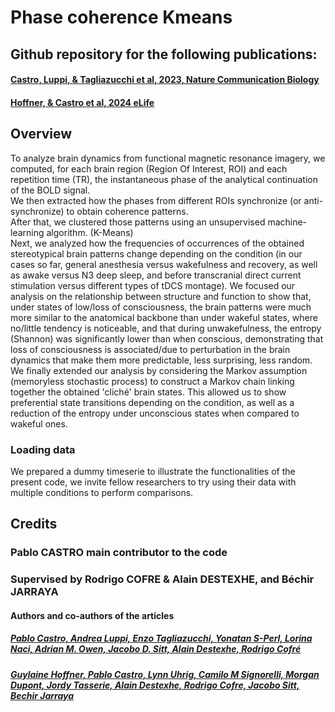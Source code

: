 # Phase coherence Kmeans
## Github repository for the following publications:
#### [Castro, Luppi, & Tagliazucchi et al, 2023, Nature Communication Biology](https://www.nature.com/articles/s42003-024-06858-3)
#### [Hoffner, & Castro et al, 2024 eLife](https://doi.org/10.7554/eLife.101688.2)


## Overview
To analyze brain dynamics from functional magnetic resonance imagery, we computed, for each brain region (Region Of Interest, ROI) and each repetition time (TR), the instantaneous phase of the analytical continuation of the BOLD signal.  
We then extracted how the phases from different ROIs synchronize (or anti-synchronize) to obtain coherence patterns.  
After that, we clustered those patterns using an unsupervised machine-learning algorithm. (K-Means)  
Next, we analyzed how the frequencies of occurrences of the obtained stereotypical brain patterns change depending on the condition (in our cases so far, general anesthesia versus wakefulness and recovery, as well as awake versus N3 deep sleep, and before transcranial direct current stimulation versus different types of tDCS montage). We focused our analysis on the relationship between structure and function to show that, under states of low/loss of consciousness, the brain patterns were much more similar to the anatomical backbone than under wakeful states, where no/little tendency is noticeable, and that during unwakefulness, the entropy (Shannon) was significantly lower than when conscious, demonstrating that loss of consciousness is associated/due to perturbation in the brain dynamics that make them more predictable, less surprising, less random.  
We finally extended our analysis by considering the Markov assumption (memoryless stochastic process) to construct a Markov chain linking together the obtained 'cliché' brain states. This allowed us to show preferential state transitions depending on the condition, as well as a reduction of the entropy under unconscious states when compared to wakeful ones.  

### Loading data
We prepared a dummy timeserie to illustrate the functionalities of the present code, we invite fellow researchers to try using their data with multiple conditions to perform comparisons.


## Credits
### Pablo CASTRO main contributor to the code
### Supervised by Rodrigo COFRE & Alain DESTEXHE, and Béchir JARRAYA
#### Authors and co-authors of the articles
##### [Pablo Castro, Andrea Luppi, Enzo Tagliazucchi, Yonatan S-Perl, Lorina Naci, Adrian M. Owen, Jacobo D. Sitt, Alain Destexhe, Rodrigo Cofré](https://doi.org/10.1101/2023.12.19.572402) 
##### [Guylaine Hoffner, Pablo Castro, Lynn Uhrig, Camilo M Signorelli, Morgan Dupont, Jordy Tasserie, Alain Destexhe, Rodrigo Cofre, Jacobo Sitt, Bechir Jarraya](https://doi.org/10.7554/eLife.101688.2)
